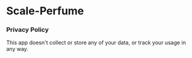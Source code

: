 # Scale-Perfume

### Privacy Policy   

This app doesn't collect or store any of your data, or track your usage in any way.

